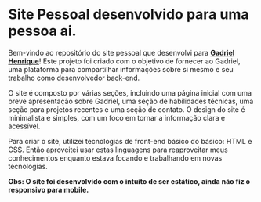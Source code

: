 # Site Pessoal desenvolvido para uma pessoa ai.

Bem-vindo ao repositório do site pessoal que desenvolvi para **[Gadriel Henrique](https://github.com/gadrielts)**! Este projeto foi criado com o objetivo de fornecer ao Gadriel, uma plataforma para compartilhar informações sobre si mesmo e seu trabalho como desenvolvedor back-end.

O site é composto por várias seções, incluindo uma página inicial com uma breve apresentação sobre Gadriel, uma seção de habilidades técnicas, uma seção para projetos recentes e uma seção de contato. O design do site é minimalista e simples, com um foco em tornar a informação clara e acessível.

Para criar o site, utilizei tecnologias de front-end básico do básico: HTML e CSS. Então aproveitei usar estas linguagens para reaproveitar meus conhecimentos enquanto estava focando e trabalhando em novas tecnologias.

**Obs: O site foi desenvolvido com o intuito de ser estático, ainda não fiz o responsivo para mobile.**